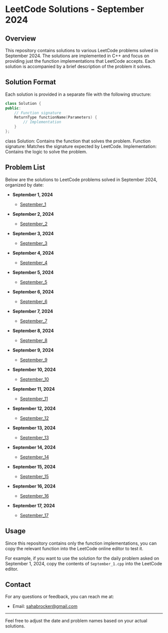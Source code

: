 # LeetCode Solutions - September 2024

## Overview

This repository contains solutions to various LeetCode problems solved in September 2024. The solutions are implemented in C++ and focus on providing just the function implementations that LeetCode accepts. Each solution is accompanied by a brief description of the problem it solves.

## Solution Format

Each solution is provided in a separate file with the following structure:

```cpp
class Solution {
public:
    // Function signature
    ReturnType functionName(Parameters) {
        // Implementation
    }
};
```

class Solution: Contains the function that solves the problem.
Function signature: Matches the signature expected by LeetCode.
Implementation: Contains the logic to solve the problem.

## Problem List

Below are the solutions to LeetCode problems solved in September 2024, organized by date:

- **September 1, 2024**
  - [September_1](September_1.cpp)

- **September 2, 2024**
  - [September_2](September_2.cpp)

- **September 3, 2024**
  - [September_3](September_3.cpp)

- **September 4, 2024**
  - [September_4](September_4.cpp)

- **September 5, 2024**
  - [September_5](September_5.cpp)

- **September 6, 2024**
  - [September_6](September_6.cpp)
    
- **September 7, 2024**
  - [September_7](September_7.cpp)

- **September 8, 2024**
  - [September_8](September_8.cpp)

- **September 9, 2024**
  - [September_9](September_9.cpp)

- **September 10, 2024**
  - [September_10](September_10.cpp)

- **September 11, 2024**
  - [September_11](September_11.cpp)

- **September 12, 2024**
  - [September_12](September_12.cpp)

- **September 13, 2024**
  - [September_13](September_13.cpp)

- **September 14, 2024**
  - [September_14](September_14.cpp)

- **September 15, 2024**
  - [September_15](September_15.cpp)

- **September 16, 2024**
  - [September_16](September_16.cpp)

- **September 17, 2024**
  - [September_17](September_17.cpp)

## Usage

Since this repository contains only the function implementations, you can copy the relevant function into the LeetCode online editor to test it. 

For example, if you want to use the solution for the daily problem asked on September 1, 2024, copy the contents of `September_1.cpp` into the LeetCode editor.


## Contact

For any questions or feedback, you can reach me at:

- Email: sahabrocker@gmail.com

---

Feel free to adjust the date and problem names based on your actual solutions.
